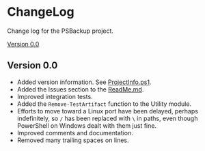 # ChangeLog

Change log for the PSBackup project.

[Version 0.0]  

## Version 0.0

- Added version information. See [ProjectInfo.ps1].
- Added the Issues section to the [ReadMe.md].
- Improved integration tests.
- Added the `Remove-TestArtifact` function to the Utility module.
- Efforts to move toward a Linux port have been delayed, perhaps indefinitely, so `/` has been replaced with `\` in paths, even though PowerShell on Windows dealt with them just fine.
- Improved comments and documentation.
- Removed many trailing spaces on lines.

`` ``

[Version 0.0]: #version-0.0

[ProjectInfo.ps1]: ./ProjectInfo.ps1
[ReadMe.md]: ./ReadMe.md
